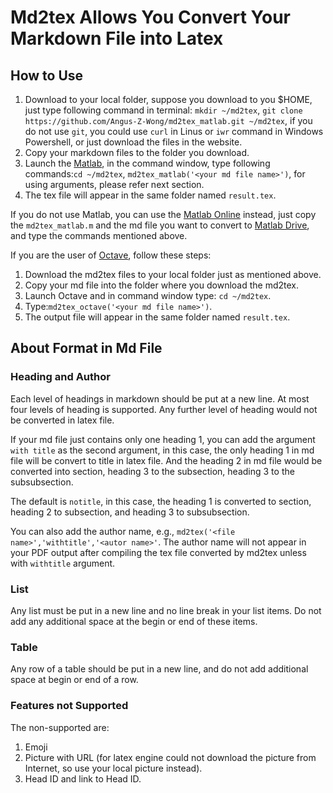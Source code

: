 # Md2tex Allows You Convert Your Markdown File into Latex
## How to Use
1. Download to your local folder, suppose you download to you $HOME, just type following command in terminal: `mkdir ~/md2tex`, `git clone https://github.com/Angus-Z-Wong/md2tex_matlab.git ~/md2tex`, if you do not use `git`, you could use `curl` in Linus or `iwr` command in Windows Powershell, or just download the files in the website.
2. Copy your markdown files to the folder you download.
3. Launch the [Matlab](https://www.mathworks.com/products/matlab.html), in the command window, type following commands:`cd ~/md2tex`, `md2tex_matlab('<your md file name>')`, for using arguments, please refer next section.
4. The tex file will appear in the same folder named `result.tex`.

If you do not use Matlab, you can use the [Matlab Online](https://www.mathworks.com/products/matlab-online.html) instead, just copy the `md2tex_matlab.m` and the md file you want to convert to [Matlab Drive](https://www.mathworks.com/products/matlab-drive.html), and type the commands mentioned above.

If you are the user of [Octave](https://octave.org/), follow these steps:
1. Download the md2tex files to your local folder just as mentioned above.
1. Copy your md file into the folder where you download the md2tex.
1. Launch Octave and in command window type: `cd ~/md2tex`.
1. Type:`md2tex_octave('<your md file name>')`.
1. The output file will appear in the same folder named `result.tex`.
## About Format in Md File
### Heading and Author
Each level of headings in markdown should be put at a new line. At most four levels of heading is supported. Any further level of heading would not be converted in latex file.

If your md file just contains only one heading 1, you can add the argument `with title` as the second argument, in this case, the only heading 1 in md file will be convert to title in latex file. And the heading 2 in md file would be converted into section, heading 3 to the subsection, heading 3 to the subsubsection.

The default is `notitle`, in this case, the heading 1 is converted to section, heading 2 to subsection, and heading 3 to subsubsection.

You can also add the author name, e.g., `md2tex('<file name>','withtitle','<autor name>'`. The author name will not appear in your PDF output after compiling the tex file converted by md2tex unless with `withtitle` argument.
### List
Any list must be put in a new line and no line break in your list items. Do not add any additional space at the begin or end of these items.
### Table
Any row of a table should be put in a new line, and do not add additional space at begin or end of a row.
### Features not Supported
The non-supported are:
1. Emoji
1. Picture with URL (for latex engine could not download the picture from Internet, so use your local picture instead).
1. Head ID and link to Head ID.
